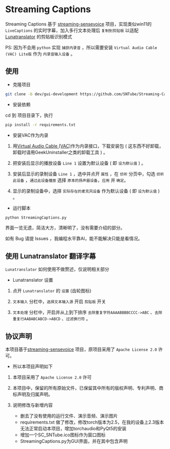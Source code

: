 # Streaming Captions

Streaming Captions 基于 [streaming-sensevoice](https://github.com/pengzhendong/streaming-sensevoice) 项目，实现类似win11的 `LiveCaptions` 的实时字幕，加入多行文本处理后 `复制到剪贴板` 以适配 [Lunatranslator](https://github.com/HIllya51/LunaTranslator) 的剪贴板识别模式

PS: 因为不会用 `python` 实现 `捕获内录音` ，所以需要安装 `Virtual Audio Cable (VAC) Lite版` 作为 `内录音输入设备` 。

## 使用

- 克隆项目

```bash
git clone -b dev/gui-development https://github.com/SNTube/Streaming-Captions.git
```

- 安装依赖

cd 到 项目目录下，执行

```bash
pip install -r requirements.txt
```

- 安装VAC作为内录

1. 用[Virtual Audio Cable (VAC)](https://vac.muzychenko.net/en/)作为内录接口，下载安装包 ( 这东西不好卸载，卸载时请用GeekUninstaller之类的卸载工具 ) 。

2. 把安装后显示的播放设备 `Line 1` 设置为默认设备 ( 即 `设为默认值` ) 。

3. 安装后显示的录制设备 `Line 1` ，选中并点开 `属性` ，在 `侦听` 分页中，勾选 `侦听此设备` ，`通过此设备播放` 选择 `原本的扬声器设备`，`应用` 并 `确定`。

4. 显示的录制设备中，选择 `实际存在的麦克风设备` 作为默认设备 ( 即 `设为默认值` ) 。

- 运行脚本

```bash
python StreamingCaptions.py
```
界面一览无遗，简洁大方，清晰明了，没有需要介绍的部分。

如有 Bug 请提 Issues ，我编程水平靠AI，能不能解决只能是看情况。 

## 使用 Lunatranslator 翻译字幕

 `Lunatranslator` 如何使用不做赘述，仅说明相关部分

-  Lunatranslator 设置

1. 点开 `Lunatranslator` 的 `设置` (齿轮图标) 

2. `文本输入` 分栏中，`选择文本输入源` 开启 `剪贴板` 开关

3. `文本处理` 分栏中，开启并从上到下排序 `去除重复字符AAAABBBBCCCC->ABC` 、`去除重复行AABABCABCD->ABCD` 、`过滤换行符` 。

## 协议声明

本项目基于[streaming-sensevoice](https://github.com/pengzhendong/streaming-sensevoice) 项目，原项目采用了 `Apache License 2.0` 许可。

- 所以本项目声明如下

1. 本项目采用了 `Apache License 2.0` 许可

2. 本项目中，保留的所有原始文件，已保留其中所有的版权声明、专利声明、商标声明及归属声明。

3. 说明修改与新增内容
	* 删去了没有使用的运行文件、演示音频、演示图片
	* requirements.txt 做了修改，修改torch版本为2.5，在我的设备上2.3版本无法正常启动本项目，增加torchaudio和PyQt5的安装
	* 增加一个SC_SNTube.ico图标作为窗口图标
	* StreamingCaptions.py为GUI界面，并在其中包含声明
